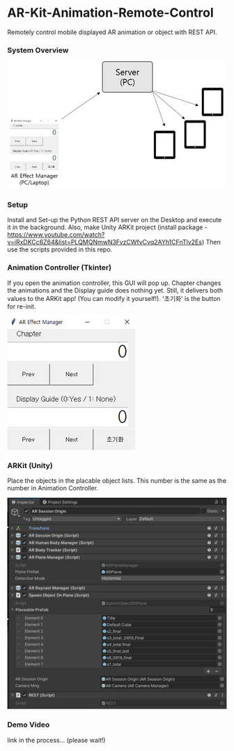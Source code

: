 # AR-Kit-Animation-Remote-Control
Remotely control mobile displayed AR animation or object with REST API.


### System Overview
![ex_screenshot](https://github.com/jinwook31/AR-Kit-Animation-Remote-Control/blob/main/img/overall.png)

### Setup
Install and Set-up the Python REST API server on the Desktop and execute it in the background.
Also, make Unity ARKit project (install package - https://www.youtube.com/watch?v=iRxDKCc6Z64&list=PLQMQNmwN3FvzCWfvCvq2AYh1CFnTlv2Es)
Then use the scripts provided in this repo.


### Animation Controller (Tkinter)
If you open the animation controller, this GUI will pop up.
Chapter changes the animations and the Display guide does nothing yet.
Still, it delivers both values to the ARKit app! (You can modify it yourself!).
'초기화' is the button for re-init.


![ex_screenshot](https://github.com/jinwook31/AR-Kit-Animation-Remote-Control/blob/main/img/manager.PNG)


### ARKit (Unity)
Place the objects in the placable object lists.
This number is the same as the number in Animation Controller.

![ex_screenshot](https://github.com/jinwook31/AR-Kit-Animation-Remote-Control/blob/main/img/inspector.png)


### Demo Video
link in the process... (please wait!)

